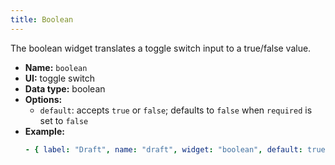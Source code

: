 ```yaml
---
title: Boolean
---
```


The boolean widget translates a toggle switch input to a true/false value.

- **Name:** `boolean`
- **UI:** toggle switch
- **Data type:** boolean
- **Options:**
  - `default`: accepts `true` or `false`; defaults to `false` when `required` is set to `false`
- **Example:**
  ```yaml
  - { label: "Draft", name: "draft", widget: "boolean", default: true }
  ```
